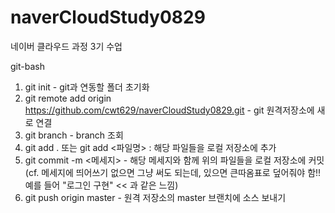 # naverCloudStudy0829
네이버 클라우드 과정 3기 수업


git-bash

1. git init - git과 연동할 폴더 초기화
2. git remote add origin https://github.com/cwt629/naverCloudStudy0829.git - git 원격저장소에 새로 연결
3. git branch - branch 조회
4. git add . 또는 git add <파일명> : 해당 파일들을 로컬 저장소에 추가
5. git commit -m <메세지> - 해당 메세지와 함께 위의 파일들을 로컬 저장소에 커밋 (cf. 메세지에 띄어쓰기 없으면 그냥 써도 되는데, 있으면 큰따옴표로 덮어줘야 함!! 예를 들어 "로그인 구현" << 과 같은 느낌)
6. git push origin master - 원격 저장소의 master 브랜치에 소스 보내기
